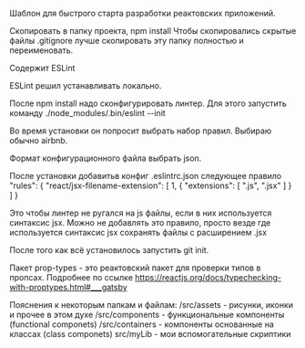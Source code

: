 Шаблон для быстрого старта разработки реактовских приложений. 

Скопировать в папку проекта, npm install
Чтобы скопировались скрытые файлы .gitignore лучше скопировать эту папку полностью и переименовать. 

Содержит ESLint


ESLint решил устанавливать локально. 

После npm install надо сконфигурировать линтер. Для этого запустить команду
./node_modules/.bin/eslint --init

Во время установки он попросит выбрать набор правил. Выбираю обычно airbnb. 

Формат конфигурационного файла выбрать json.

После установки добавитьв конфиг .eslintrc.json следующее правило
"rules": {
    "react/jsx-filename-extension": [
        1,
        {
            "extensions": [
                ".js",
                ".jsx"
            ]
        }
    ]
}

Это чтобы линтер не ругался на js файлы, если в них используется синтаксис jsx. Можно не добавлять это правило, просто везде где используется синтаксис jsx сохранять файлы с расширением .jsx 


После того как всё установилось запустить git init.


Пакет prop-types - это реактовский пакет для проверки типов в пропсах. Подробнее по ссылке
https://reactjs.org/docs/typechecking-with-proptypes.html#___gatsby

Пояснения к некоторым папкам и файлам:
/src/assets - рисунки, иконки и прочее в этом духе
/src/components - функциональные компоненты (functional componets)
/src/containers - компоненты основанные на классах (class componets)
src/myLib - мои вспомогательные скриптики








